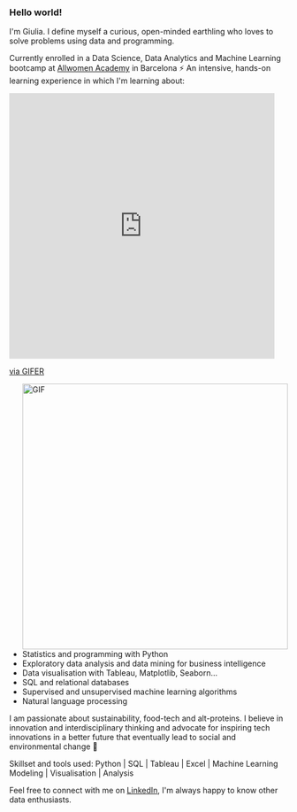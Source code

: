 ### Hello world!


I'm Giulia. I define myself a curious, open-minded earthling who loves to solve problems using data and programming.

Currently enrolled in a Data Science, Data Analytics and Machine Learning bootcamp at [Allwomen Academy](https://www.allwomen.tech/) in Barcelona ⚡️ An intensive, hands-on learning experience in which I'm learning about:

  <iframe src="https://gifer.com/embed/7NUJ" width=480 height=480.000 frameBorder="0" allowFullScreen></iframe><p><a href="https://gifer.com">via GIFER</a></p>

  <img align="right" alt="GIF" width="480" height="480" src="https://i.gifer.com/7NUJ.gif" />

- Statistics and programming with Python
- Exploratory data analysis and data mining for business intelligence
- Data visualisation with Tableau, Matplotlib, Seaborn...
- SQL and relational databases
- Supervised and unsupervised machine learning algorithms
- Natural language processing

I am passionate about sustainability, food-tech and alt-proteins. I believe in innovation and interdisciplinary thinking and advocate for inspiring tech innovations in a better future that eventually lead to social and environmental change 🌱

Skillset and tools used:   Python | SQL | Tableau | Excel | Machine Learning Modeling | Visualisation | Analysis        

Feel free to connect with me on [LinkedIn](https://www.linkedin.com/in/giuliabrambilla/), I'm always happy to know other data enthusiasts.
